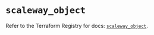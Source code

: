 # `scaleway_object`

Refer to the Terraform Registry for docs: [`scaleway_object`](https://registry.terraform.io/providers/scaleway/scaleway/2.59.0/docs/resources/object).
